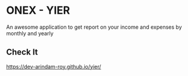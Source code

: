 # ONEX - YIER
An awesome application to get report on your income and expenses by monthly and yearly

## Check It
<a href="https://dev-arindam-roy.github.io/yier/">https://dev-arindam-roy.github.io/yier/</a>
